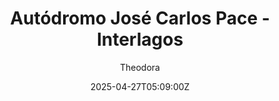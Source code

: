 ---
title: "Autódromo José Carlos Pace - Interlagos "
meta_title: ""
description: "Autódromo José Carlos Pace - Interlagos Race Track by VHE for assetto corsa"
date: 2025-04-27T05:09:00Z
thumb: EkW0wbR
categories: ["Track"]
author: "Theodora"
tags: ["Brazil", "F1", "VHE", "Sao Paulo GP"]
draft: false
tracklink: https://mods.to/WYwf6828aaa6b85da
trackzipsize: "421 MB"
tracklocation: Brazil
trackimage: interlagos
trackcity: Sao Paulo
trackwidth: 10-12
trackhosted: ["F1"]
tracktype: ["Circuit", 'Loop']
trackclass: 1 
trackLength: 4.309
trackopened: 1940
tracklayout: 2
trackpitboxes: 23
trackcreator: VHE
# trackcsp1: "Unknown"
trackversion: "1.1"
trackcsp: "0.2.6"
trackname: "Autódromo José Carlos Pace"
trackfolder: "vhe_interlagos"
trackhost: modsfire
trackmainimage: jQpku8N
trackgallery: ["qdhPmYm"]
---